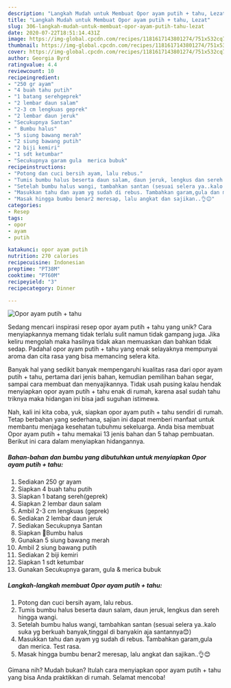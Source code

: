 ```yaml
---
description: "Langkah Mudah untuk Membuat Opor ayam putih + tahu, Lezat"
title: "Langkah Mudah untuk Membuat Opor ayam putih + tahu, Lezat"
slug: 306-langkah-mudah-untuk-membuat-opor-ayam-putih-tahu-lezat
date: 2020-07-22T18:51:14.431Z
image: https://img-global.cpcdn.com/recipes/1181617143801274/751x532cq70/opor-ayam-putih-tahu-foto-resep-utama.jpg
thumbnail: https://img-global.cpcdn.com/recipes/1181617143801274/751x532cq70/opor-ayam-putih-tahu-foto-resep-utama.jpg
cover: https://img-global.cpcdn.com/recipes/1181617143801274/751x532cq70/opor-ayam-putih-tahu-foto-resep-utama.jpg
author: Georgia Byrd
ratingvalue: 4.4
reviewcount: 10
recipeingredient:
- "250 gr ayam"
- "4 buah tahu putih"
- "1 batang serehgeprek"
- "2 lembar daun salam"
- "2-3 cm lengkuas geprek"
- "2 lembar daun jeruk"
- "Secukupnya Santan"
- " Bumbu halus"
- "5 siung bawang merah"
- "2 siung bawang putih"
- "2 biji kemiri"
- "1 sdt ketumbar"
- "Secukupnya garam gula  merica bubuk"
recipeinstructions:
- "Potong dan cuci bersih ayam, lalu rebus."
- "Tumis bumbu halus beserta daun salam, daun jeruk, lengkus dan sereh hingga wangi."
- "Setelah bumbu halus wangi, tambahkan santan (sesuai selera ya..kalo suka yg berkuah banyak,tinggal di banyakin aja santannya😊)"
- "Masukkan tahu dan ayam yg sudah di rebus. Tambahkan garam,gula dan merica. Test rasa."
- "Masak hingga bumbu benar2 meresap, lalu angkat dan sajikan..👌😊"
categories:
- Resep
tags:
- opor
- ayam
- putih

katakunci: opor ayam putih 
nutrition: 270 calories
recipecuisine: Indonesian
preptime: "PT38M"
cooktime: "PT60M"
recipeyield: "3"
recipecategory: Dinner

---
```



![Opor ayam putih + tahu](https://img-global.cpcdn.com/recipes/1181617143801274/751x532cq70/opor-ayam-putih-tahu-foto-resep-utama.jpg)

Sedang mencari inspirasi resep opor ayam putih + tahu yang unik? Cara menyiapkannya memang tidak terlalu sulit namun tidak gampang juga. Jika keliru mengolah maka hasilnya tidak akan memuaskan dan bahkan tidak sedap. Padahal opor ayam putih + tahu yang enak selayaknya mempunyai aroma dan cita rasa yang bisa memancing selera kita.

Banyak hal yang sedikit banyak mempengaruhi kualitas rasa dari opor ayam putih + tahu, pertama dari jenis bahan, kemudian pemilihan bahan segar, sampai cara membuat dan menyajikannya. Tidak usah pusing kalau hendak menyiapkan opor ayam putih + tahu enak di rumah, karena asal sudah tahu triknya maka hidangan ini bisa jadi suguhan istimewa.




Nah, kali ini kita coba, yuk, siapkan opor ayam putih + tahu sendiri di rumah. Tetap berbahan yang sederhana, sajian ini dapat memberi manfaat untuk membantu menjaga kesehatan tubuhmu sekeluarga. Anda bisa membuat Opor ayam putih + tahu memakai 13 jenis bahan dan 5 tahap pembuatan. Berikut ini cara dalam menyiapkan hidangannya.

<!--inarticleads1-->

##### Bahan-bahan dan bumbu yang dibutuhkan untuk menyiapkan Opor ayam putih + tahu:

1. Sediakan 250 gr ayam
1. Siapkan 4 buah tahu putih
1. Siapkan 1 batang sereh(geprek)
1. Siapkan 2 lembar daun salam
1. Ambil 2-3 cm lengkuas (geprek)
1. Sediakan 2 lembar daun jeruk
1. Sediakan Secukupnya Santan
1. Siapkan  🔪Bumbu halus
1. Gunakan 5 siung bawang merah
1. Ambil 2 siung bawang putih
1. Sediakan 2 biji kemiri
1. Siapkan 1 sdt ketumbar
1. Gunakan Secukupnya garam, gula &amp; merica bubuk




<!--inarticleads2-->

##### Langkah-langkah membuat Opor ayam putih + tahu:

1. Potong dan cuci bersih ayam, lalu rebus.
1. Tumis bumbu halus beserta daun salam, daun jeruk, lengkus dan sereh hingga wangi.
1. Setelah bumbu halus wangi, tambahkan santan (sesuai selera ya..kalo suka yg berkuah banyak,tinggal di banyakin aja santannya😊)
1. Masukkan tahu dan ayam yg sudah di rebus. Tambahkan garam,gula dan merica. Test rasa.
1. Masak hingga bumbu benar2 meresap, lalu angkat dan sajikan..👌😊




Gimana nih? Mudah bukan? Itulah cara menyiapkan opor ayam putih + tahu yang bisa Anda praktikkan di rumah. Selamat mencoba!
